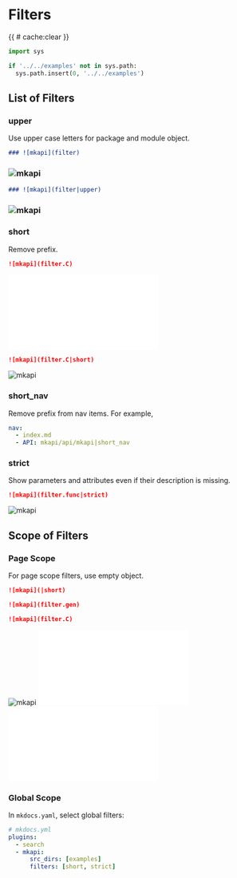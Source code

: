 # Filters

<style type="text/css">
<!--
.mkapi-node {
  border: 2px dashed #88AA88;
  margin-left: 0px;
  margin-bottom: 20px;
}
-->
</style>

{{ # cache:clear }}

```python hide
import sys

if '../../examples' not in sys.path:
  sys.path.insert(0, '../../examples')
```

## List of Filters

### upper

Use upper case letters for package and module object.

~~~markdown
### ![mkapi](filter)
~~~

### ![mkapi](filter)

~~~markdown
### ![mkapi](filter|upper)
~~~

### ![mkapi](filter|upper)

### short

Remove prefix.

~~~markdown
![mkapi](filter.C)
~~~

![mkapi](filter.C)

~~~markdown
![mkapi](filter.C|short)
~~~

![mkapi](filter.C|short)

### short_nav


Remove prefix from nav items. For example,

```yaml
nav:
  - index.md
  - API: mkapi/api/mkapi|short_nav
```

### strict

Show parameters and attributes even if their description is missing.

~~~markdown
![mkapi](filter.func|strict)
~~~

![mkapi](filter.func|strict)


## Scope of Filters

### Page Scope

For page scope filters, use empty object.

~~~markdown
![mkapi](|short)
~~~
~~~markdown
![mkapi](filter.gen)
~~~
~~~markdown
![mkapi](filter.C)
~~~

![mkapi](|short)
![mkapi](filter.gen)
![mkapi](filter.C)

### Global Scope

In `mkdocs.yaml`, select global filters:

~~~yml
# mkdocs.yml
plugins:
  - search
  - mkapi:
      src_dirs: [examples]
      filters: [short, strict]
~~~
